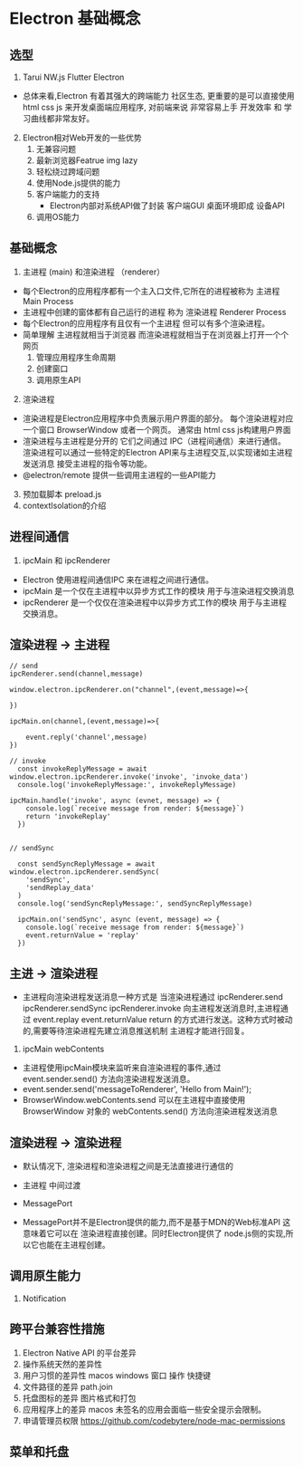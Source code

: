 # Electron 基础概念
## 选型
1. Tarui NW.js Flutter Electron
* 总体来看,Electron 有着其强大的跨端能力 社区生态, 更重要的是可以直接使用 html css js 来开发桌面端应用程序, 对前端来说 非常容易上手 开发效率 和 学习曲线都非常友好。
2. Electron相对Web开发的一些优势
    1. 无兼容问题
    2. 最新浏览器Featrue  img lazy
    3. 轻松绕过跨域问题
    4. 使用Node.js提供的能力
    5. 客户端能力的支持
        - Electron内部对系统API做了封装   客户端GUI  桌面环境即成  设备API
    6. 调用OS能力
## 基础概念
1. 主进程 (main) 和渲染进程 （renderer）
* 每个Electron的应用程序都有一个主入口文件,它所在的进程被称为 主进程 Main Process
* 主进程中创建的窗体都有自己运行的进程 称为 渲染进程 Renderer Process
* 每个Electron的应用程序有且仅有一个主进程 但可以有多个渲染进程。
* 简单理解 主进程就相当于浏览器 而渲染进程就相当于在浏览器上打开一个个网页    
    1. 管理应用程序生命周期
    2. 创建窗口
    3. 调用原生API

2. 渲染进程
* 渲染进程是Electron应用程序中负责展示用户界面的部分。 每个渲染进程对应一个窗口 BrowserWindow 或者一个网页。 通常由 html css js构建用户界面
* 渲染进程与主进程是分开的 它们之间通过 IPC（进程间通信）来进行通信。 渲染进程可以通过一些特定的Electron API来与主进程交互,以实现诸如主进程发送消息 接受主进程的指令等功能。
* @electron/remote 提供一些调用主进程的一些API能力
3. 预加载脚本 preload.js
4. contextIsolation的介绍

## 进程间通信
1. ipcMain 和 ipcRenderer
* Electron 使用进程间通信IPC 来在进程之间进行通信。
* ipcMain 是一个仅在主进程中以异步方式工作的模块 用于与渲染进程交换消息
* ipcRenderer 是一个仅仅在渲染进程中以异步方式工作的模块 用于与主进程交换消息。
## 渲染进程 -> 主进程

```
// send
ipcRenderer.send(channel,message) 

window.electron.ipcRenderer.on("channel",(event,message)=>{

})

ipcMain.on(channel,(event,message)=>{

    event.reply('channel',message)
})

// invoke 
  const invokeReplyMessage = await window.electron.ipcRenderer.invoke('invoke', 'invoke_data')
  console.log('invokeReplyMessage:', invokeReplyMessage)

ipcMain.handle('invoke', async (evnet, message) => {
    console.log(`receive message from render: ${message}`)
    return 'invokeReplay'
  })


// sendSync

  const sendSyncReplyMessage = await window.electron.ipcRenderer.sendSync(
    'sendSync',
    'sendReplay_data'
  )
  console.log('sendSyncReplyMessage:', sendSyncReplyMessage)

  ipcMain.on('sendSync', async (event, message) => {
    console.log(`receive message from render: ${message}`)
    event.returnValue = 'replay'
  })
```
## 主进 -> 渲染进程

* 主进程向渲染进程发送消息一种方式是 当渲染进程通过  ipcRenderer.send ipcRenderer.sendSync ipcRenderer.invoke 向主进程发送消息时,主进程通过 event.replay  event.returnValue return 的方式进行发送。这种方式时被动的,需要等待渲染进程先建立消息推送机制 主进程才能进行回复。
1. ipcMain  webContents
* 主进程使用ipcMain模块来监听来自渲染进程的事件,通过 event.sender.send() 方法向渲染进程发送消息。
* event.sender.send('messageToRenderer', 'Hello from Main!');
* BrowserWindow.webContents.send 可以在主进程中直接使用 BrowserWindow 对象的 webContents.send() 方法向渲染进程发送消息
## 渲染进程 -> 渲染进程
* 默认情况下, 渲染进程和渲染进程之间是无法直接进行通信的

* 主进程 中间过渡
* MessagePort
* MessagePort并不是Electron提供的能力,而不是基于MDN的Web标准API 这意味着它可以在 渲染进程直接创建。同时Electron提供了 node.js侧的实现,所以它也能在主进程创建。
## 调用原生能力
1. Notification
## 跨平台兼容性措施
1. Electron Native API 的平台差异
2. 操作系统天然的差异性
3. 用户习惯的差异性  macos windows  窗口  操作  快捷键
4. 文件路径的差异  path.join
5. 托盘图标的差异   图片格式和打包 
6. 应用程序上的差异 macos 未签名的应用会面临一些安全提示会限制。
7. 申请管理员权限  https://github.com/codebytere/node-mac-permissions
## 菜单和托盘